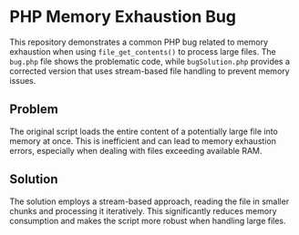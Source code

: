 # PHP Memory Exhaustion Bug

This repository demonstrates a common PHP bug related to memory exhaustion when using `file_get_contents()` to process large files.  The `bug.php` file shows the problematic code, while `bugSolution.php` provides a corrected version that uses stream-based file handling to prevent memory issues.

## Problem
The original script loads the entire content of a potentially large file into memory at once. This is inefficient and can lead to memory exhaustion errors, especially when dealing with files exceeding available RAM.

## Solution
The solution employs a stream-based approach, reading the file in smaller chunks and processing it iteratively.  This significantly reduces memory consumption and makes the script more robust when handling large files.